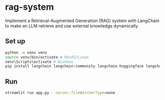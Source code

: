# rag-system
Implement a Retrieval-Augmented Generation (RAG) system with LangChain to make an LLM retrieve and use external knowledge dynamically.

## Set up
```bash
python -m venv venv
source venv/bin/activate # MacOS/Linux
venv\Scripts\activate # Windows
pip install langchain langchain-community langchain-huggingface langchain_huggingface transformers faiss-cpu sentence-transformers streamlit torch
```
## Run

```bash
streamlit run app.py --server.fileWatcherType=none
```